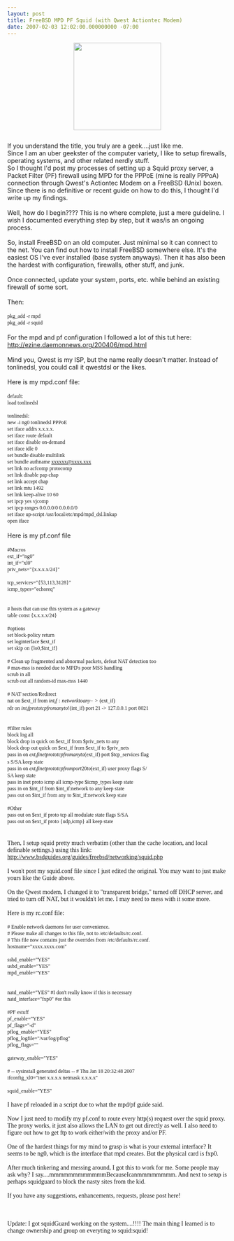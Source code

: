 ```yaml
---
layout: post
title: FreeBSD MPD PF Squid (with Qwest Actiontec Modem)
date: 2007-02-03 12:02:00.000000000 -07:00
---
```

<a onblur="try {parent.deselectBloggerImageGracefully();} catch(e) {}" href="http://www.freebsd.org/"><img style="margin: 1px auto 10px; display: block; text-align: center; cursor: pointer; width: 200px;" src="/images/old/logo-full-thumb.png" alt="" border="0" /></a><br />If you understand the title, you truly are a geek....just like me.<br />Since I am an uber geekster of the computer variety, I like to setup firewalls, operating systems, and other related nerdly stuff.<br />So I thought I'd post my processes of setting up a Squid proxy server, a Packet Filter (PF) firewall using MPD for the PPPoE (mine is really PPPoA) connection through Qwest's Actiontec Modem on a FreeBSD (Unix) boxen.<br />Since there is no definitive or recent guide on how to do this, I thought I'd write up my findings.<br /><br />Well, how do I begin????  This is no where complete, just a mere guideline.  I wish I documented everything step by step, but it was/is an ongoing process.<br /><br />So, install FreeBSD on an old computer.  Just minimal so it can connect to the net.  You can find out how to install FreeBSD somewhere else.  It's the easiest OS I've ever installed (base system anyways).  Then it has also been the hardest with configuration, firewalls, other stuff, and junk.<br /><br />Once connected, update your system, ports, etc. while behind an existing firewall of some sort.<br /><br />Then:<br /><br /><span style="font-size:85%;"><span style="font-family:times new roman;">pkg_add -r mpd</span><br /><span style="font-family:times new roman;">pkg_add -r squid</span></span><br /><br />For the mpd and pf configuration I followed a lot of this tut here:<br /><a href="http://ezine.daemonnews.org/200406/mpd.html">http://ezine.daemonnews.org/200406/mpd.html</a><br /><br />Mind you, Qwest is my ISP, but the name really doesn't matter.  Instead of tonlinedsl, you could call it qwestdsl or the likes.<br /><br />Here is my mpd.conf file:<br /><br /><span style="font-size:85%;"><span style="font-family:times new roman;">default:<br />load tonlinedsl<br /><br />tonlinedsl:<br />new -i ng0 tonlinedsl PPPoE<br />set iface addrs x.x.x.x.<br />set iface route default<br />set iface disable on-demand<br />set iface idle 0<br />set bundle disable multilink<br />set bundle authname xxxxxx@xxxx.xxx<br />set link no acfcomp protocomp<br />set link disable pap chap<br />set link accept chap<br />set link mtu 1492<br />set link keep-alive 10 60<br />set ipcp yes vjcomp<br />set ipcp ranges 0.0.0.0/0 0.0.0.0/0<br />set iface up-script /usr/local/etc/mpd/mpd_dsl.linkup<br />open iface<br /></span></span><br />Here is my pf.conf file<br /><br /><span style="font-size:85%;"><span style="font-family:times new roman;">#Macros<br />ext_if="ng0"<br />int_if="xl0"<br />priv_nets="{x.x.x.x/24}"<br /><br />tcp_services="{53,113,3128}"<br />icmp_types="echoreq"<br /><br /><br /># hosts that can use this system as a gateway<br />table <allowhost> const {x.x.x.x/24}<br /><br />#options<br />set block-policy return<br />set loginterface $ext_if<br />set skip on {lo0,$int_if}<br /><br /># Clean up fragmented and abnormal packets, defeat NAT detection too<br /># max-mss is needed due to MPD's poor MSS handling<br />scrub in all<br />scrub out all random-id max-mss 1440<br /><br /># NAT section/Redirect<br />nat on $ext_if from $int_if:network to any -> ($ext_if)<br />rdr on $int_if proto tcp from any to ! ($int_if) port 21 -> 127.0.0.1 port 8021<br /><br /><br />#filter rules<br />block log all<br />block drop in quick on $ext_if from $priv_nets to any<br />block drop out quick on $ext_if from $ext_if to $priv_nets<br />pass in on $ext_if inet proto tcp from any to ($ext_if) port $tcp_services flag<br />s S/SA keep state<br />pass in on $ext_if inet proto tcp from port 20 to ($ext_if) user proxy flags S/<br />SA keep state<br />pass in inet proto icmp all icmp-type $icmp_types keep state<br />pass in on $int_if from $int_if:network to any keep state<br />pass out on $int_if from any to $int_if:network keep state<br /><br />#Other<br />pass out on $ext_if proto tcp all modulate state flags S/SA<br />pass out on $ext_if proto {udp,icmp} all keep state<br /></span></allowhost></span></span><br /><br /><span style=";font-family:times new roman;font-size:100%;"  >Then, I setup squid pretty much verbatim (other than the cache location, and local definable settings.) using this link:<br /><a href="http://www.bsdguides.org/guides/freebsd/networking/squid.php">http://www.bsdguides.org/guides/freebsd/networking/squid.php</a><br /><br />I won't post my squid.conf file since I just edited the original.  You may want to just make yours like the Guide above.<br /><br />On the Qwest modem, I changed it to "transparent bridge," turned off DHCP server, and tried to turn off NAT, but it wouldn't let me.  I may need to mess with it some more.<br /><span style=";font-family:times new roman;font-size:100%;"  ><br />Here is my rc.conf file:</span><br /><br /><span style="font-size:85%;"><span style="font-family:times new roman;"># Enable network daemons for user convenience.<br /># Please make all changes to this file, not to /etc/defaults/rc.conf.<br /># This file now contains just the overrides from /etc/defaults/rc.conf.<br />hostname="xxxx.xxxx.com"<br /><br />sshd_enable="YES"<br />usbd_enable="YES"<br />mpd_enable="YES"<br /><br /><br />natd_enable="YES" #I don't really know if this is necessary<br />natd_interface="fxp0" #or this<br /><br />#PF estuff<br />pf_enable="YES"<br />pf_flags="-d"<br />pflog_enable="YES"<br />pflog_logfile="/var/log/pflog"<br />pflog_flags=""<br /><br />gateway_enable="YES"<br /><br /># -- sysinstall generated deltas -- # Thu Jan 18 20:32:48 2007<br />ifconfig_xl0="inet x.x.x.x  netmask x.x.x.x"<br /><br />squid_enable="YES"<br /></span></span><br />I have pf reloaded in a script due to what the mpd/pf guide said.<br /><br />Now I just need to modify my pf.conf to route every http(s) request over the squid proxy.  The proxy works, it just also allows the LAN to get out directly as well.  I also need to figure out how to get ftp to work either/with the proxy and/or PF.<br /><br />One of the hardest things for my mind to grasp is what is your external interface?  It seems to be ng0, which is the interface that mpd creates.  But the physical card is fxp0.<br /><br />After much tinkering and messing around, I got this to work for me.  Some people may ask why?  I say....mmmmmmmmmmmmBecauseIcanmmmmmmmm.  And next to setup is perhaps squidguard to block the nasty sites from the kid.<br /><br />If you have any suggestions, enhancements, requests, please post here!<br /><br /><br /><br />Update:  I got squidGuard working on the system....!!!! The main thing I learned is to change ownership and group on everyting to squid:squid!
